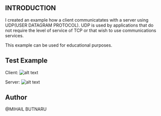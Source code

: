 ## INTRODUCTION

I created an example how a client communicatates with a server using UDP(USER DATAGRAM PROTOCOL). UDP is used by applications that do not require the level of service of TCP or that wish to use communications services.

This example can be used for educational purposes.

## Test Example
Client:
![alt text](http://i.imgur.com/k9BoPFD.png)

Server:
![alt text](http://i.imgur.com/YpCqKWY.png)






## Author

 @MIHAIL BUTNARU